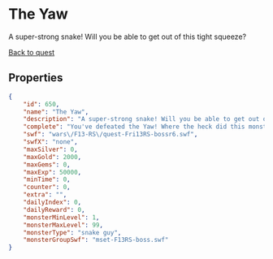 # The Yaw

A super-strong snake! Will you be able to get out of this tight squeeze?

[Back to quest](../quests.md)

## Properties

```json
{
    "id": 650,
    "name": "The Yaw",
    "description": "A super-strong snake! Will you be able to get out of this tight squeeze?",
    "complete": "You've defeated the Yaw! Where the heck did this monster come from though? The same place as the Zards?",
    "swf": "wars\/F13-RS\/quest-Fri13RS-bossr6.swf",
    "swfX": "none",
    "maxSilver": 0,
    "maxGold": 2000,
    "maxGems": 0,
    "maxExp": 50000,
    "minTime": 0,
    "counter": 0,
    "extra": "",
    "dailyIndex": 0,
    "dailyReward": 0,
    "monsterMinLevel": 1,
    "monsterMaxLevel": 99,
    "monsterType": "snake guy",
    "monsterGroupSwf": "mset-F13RS-boss.swf"
}
```

